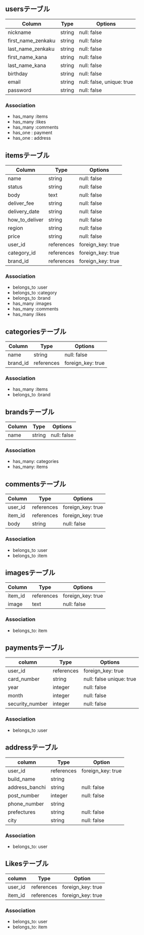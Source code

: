 ## usersテーブル

|Column|Type|Options|
|------|----|-------|
|nickname|string|null: false|
|first_name_zenkaku|string|null: false|
|last_name_zenkaku|string|null: false|
|first_name_kana|string|null: false|
|last_name_kana|string|null: false|
|birthday|string|null: false|
|email|string|null: false, unique: true|
|password|string|null: false|

### Association
- has_many :items
- has_many :likes
- has_many :comments
- has_one : payment
- has_one : address

## itemsテーブル
|Column|Type|Options|
|------|----|-------|
|name|string|null: false|
|status|string|null: false|
|body|text|null: false|
|deliver_fee|string|null: false|
|delivery_date|string|null: false|
|how_to_deliver|string|null: false|
|region|string|null: false|
|price|string|null: false|
|user_id|references|foreign_key: true|
|category_id|references|foreign_key: true|
|brand_id|references|foreign_key: true|

### Association
- belongs_to :user
- belongs_to :category
- belongs_to :brand
- has_many :images
- has_many :comments
- has_many :likes

## categoriesテーブル
|Column|Type|Options|
|------|----|-------|
|name|string|null: false|
|brand_id|references|foreign_key: true|

### Association
- has_many :items
- belongs_to :brand

## brandsテーブル
|Column|Type|Options|
|------|----|-------|
|name|string|null: false|

### Association
- has_many: categories
- has_many: items

## commentsテーブル
|Column|Type|Options|
|------|----|-------|
|user_id|references|foreign_key: true|
|item_id|references|foreign_key: true|
|body|string|null: false|

### Association
- belongs_to :user
- belongs_to :item

## imagesテーブル
|Column|Type|Options|
|------|----|-------|
|item_id|references|foreign_key: true|
|image|text|null: false|

### Association
- belongs_to: item

## paymentsテーブル
|column|Type|Options|
|-------|---------|-----------|
|user_id|references|foreign_key: true|
|card_number|string|null: false unique: true|
|year|integer|null: false|
|month|integer|null: false|
|security_number|integer|null: false|

### Association
- belongs_to :user

## addressテーブル
|column|Type|Option|
|----------|------|---------|
|user_id|references|foreign_key: true|
|build_name|string|
|address_banchi|string|null: false|
|post_number|integer|null: false|
|phone_number|string|
|prefectures|string|null: false|
|city|string|null: false|

### Association
- belongs_to: user

## Likesテーブル
|column|Type|Option|
|----------|------|---------|
|user_id|references|foreign_key: true|
|item_id|references|foreign_key: true|

### Association
- belongs_to: user
- belongs_to: item